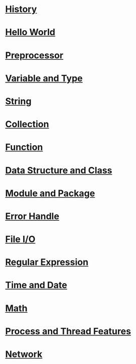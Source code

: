 
# [History](cheat_sheet/history.md)
# [Hello World](cheat_sheet/hello_world.md)
# [Preprocessor](cheat_sheet/preprocessor.md)
# [Variable and Type](cheat_sheet/variable_and_type.md)
# [String](cheat_sheet/string.md)
# [Collection](cheat_sheet/collection.md)
# [Function](cheat_sheet/function.md)
# [Data Structure and Class](cheat_sheet/data_struct_and_class.md)
# [Module and Package](cheat_sheet/module_and_package.md)
# [Error Handle](cheat_sheet/error_handle.md)
# [File I/O](cheat_sheet/file_io.md)
# [Regular Expression](cheat_sheet/regular_expression.md)
# [Time and Date](cheat_sheet/time.md)
# [Math](cheat_sheet/math.md)
# [Process and Thread Features](cheat_sheet/process_thread.md)
# [Network](cheat_sheet/network.md)
